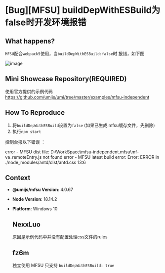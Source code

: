 # [Bug][MFSU] buildDepWithESBuild为false时开发环境报错

## What happens?

`MFSU`配合`webpack5`使用，当`buildDepWithESBuild:false`时 报错，如下图

![image](https://user-images.githubusercontent.com/127167843/236400789-8f0a6396-80fe-4578-8543-6673f82c8a7e.png)

## Mini Showcase Repository(REQUIRED)

使用官方提供的示例代码 https://github.com/umijs/umi/tree/master/examples/mfsu-independent

## How To Reproduce

1. 将`buildDepWithESBuild`设置为`false` (如果已生成.mfsu缓存文件，先删除)
2. 执行`npm start`

控制台报以下错误 ：

error - MFSU dist file: D:\WorkSpace\mfsu-independent\.mfsu\mf-va_remoteEntry.js not found
error - MFSU latest build error: Error: ERROR in ./node_modules/antd/dist/antd.css 13:6

## Context

- **@umijs/mfsu Version**: 4.0.67
- **Node Version**: 18.14.2
- **Platform**: Windows 10

  ## NexxLuo

  原因是示例代码中并没有配置处理css文件的rules

  ## fz6m

  独立使用 MFSU 只支持 `buildDepWithESBuild: true`
